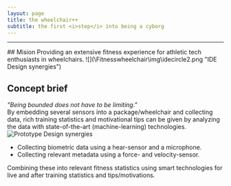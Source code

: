 ```yaml
---
layout: page
title: the wheelchair++
subtitle: the first <i>step</i> into being a cyborg
---
```

<hr>
## Mision
Providing an extensive fitness experience for athletic tech enthusiasts in wheelchairs.
![](\Fitnesswheelchair\img\idecircle2.png "IDE Design synergies")

## Concept brief
<i>"Being bounded does not have to be limiting."</i> <br>
By embedding several sensors into a package/wheelchair and collecting data, rich training statistics and motivational tips can be given by analyzing the data with state-of-the-art (machine-learning) technologies.
![](\Fitnesswheelchair\img\sensorresults.png "Prototype Design synergies")
- Collecting biometric data using a hear-sensor and a microphone.
- Collecting relevant metadata using a force- and velocity-sensor.

Combining these into relevant fitness statistics using smart technologies for live and after training statistics and tips/motivations.

